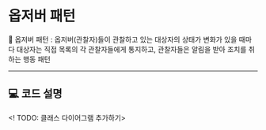 # 옵저버 패턴

🧔 옵저버 패턴 : 옵저버(관찰자)들이 관찰하고 있는 대상자의 상태가 변화가 있을 때마다 대상자는 직접 목록의 각 관찰자들에게 통지하고, 관찰자들은 알림을 받아 조치를 취하는 행동 패턴

---

## 💻 코드 설명

<! TODO: 클래스 다이어그램 추가하기>
